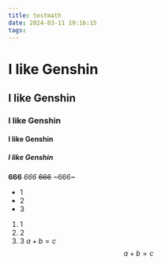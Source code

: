 ```yaml
---
title: testmath
date: 2024-03-11 19:16:15
tags:
---
```

# I like Genshin
## I like Genshin
### I like Genshin
#### I like Genshin
##### I like Genshin
**666**
*666*
~~666~~
~666~
+ 1
+ 2
+ 3
1. 1
2. 2
3. 3
$a+b=c$
$$a+b=c$$
